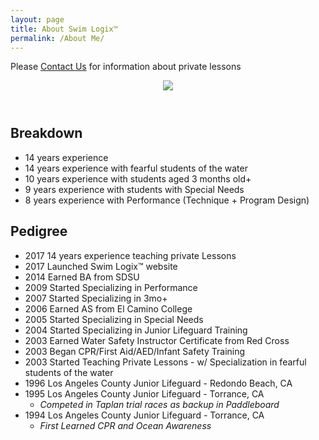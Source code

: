 ```yaml
---
layout: page
title: About Swim Logix™
permalink: /About Me/
---
```


Please [Contact Us](https://jonnyphresh.github.io/Contact%20Us/) for information about private lessons

<header class=" _o2h6b"><div class="_o0ohn"><div class="_8gpiy _r43r5"><img class="_iv4d5" src="https://instagram.fsan1-1.fna.fbcdn.net/t51.2885-19/11809702_838503769570265_551739110_a.jpg"></div></div><div class="_de9bg"><div class="_8mm5v"><h1 class="_i572c notranslate"></h1></div><div class="_hcch2"><span class=" _6ildf _7k49n"></span></div></div></header>

Breakdown
----------------
- 14 years experience
- 14 years experience with fearful students of the water
- 10 years experience with students aged 3 months old+
- 9 years experience with students with Special Needs
- 8 years experience with Performance (Technique + Program Design)

Pedigree
-------------
- 2017 14 years experience teaching private Lessons
- 2017 Launched Swim Logix™ website
- 2014 Earned BA from SDSU
- 2009 Started Specializing in Performance
- 2007 Started Specializing in 3mo+
- 2006 Earned AS from El Camino College
- 2005 Started Specializing in Special Needs
- 2004 Started Specializing in Junior Lifeguard Training
- 2003 Earned Water Safety Instructor Certificate from Red Cross
- 2003 Began CPR/First Aid/AED/Infant Safety Training
- 2003 Started Teaching Private Lessons - w/ Specialization in fearful students of the water
- 1996 Los Angeles County Junior Lifeguard - Redondo Beach, CA
- 1995 Los Angeles County Junior Lifeguard - Torrance, CA
    - *Competed in Taplan trial races as backup in Paddleboard*
- 1994 Los Angeles County Junior Lifeguard - Torrance, CA
    - *First Learned CPR and Ocean Awareness*
